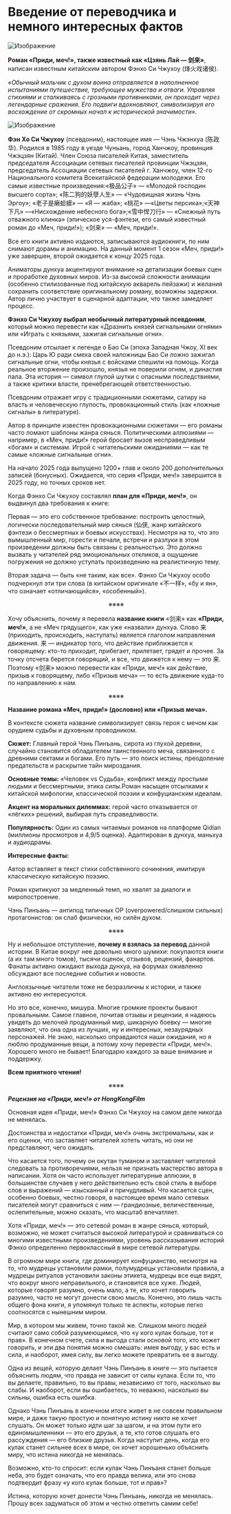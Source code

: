 # Введение от переводчика и немного интересных фактов



![Изображение](images/img_0173.jpeg)


<span style="font-weight:bold">Роман «Приди, меч!», также известный как «Цзянь Лай — </span><span style="font-weight:bold">剑来</span><span style="font-weight:bold">»</span>, написан известным китайским автором Фэнхо Си Чжухоу (烽火戏诸侯).

<span style="font-style:italic">«Обычный мальчик с духом воина отправляется в наполненное испытаниями путешествие, требующее мужества и отваги. Управляя стихиями и сталкиваясь с грозными противниками, он проходит через легендарные сражения. Его подвиги вдохновляют, символизируя его восхождение от скромных начал к исторической значимости».</span>


![Изображение](images/img_0019.png)

<span style="font-weight:bold">Фэн Хо Си Чжухоу</span> (псевдоним), настоящее имя — Чэнь Чжэнхуа (陈政华). Родился в 1985 году в уезде Чуньань, город Ханчжоу, провинция Чжэцзян (Китай). Член Союза писателей Китая, заместитель председателя Ассоциации сетевых писателей провинции Чжэцзян, председатель Ассоциации сетевых писателей г. Ханчжоу, член 12-го Национального комитета Всекитайской федерации молодежи. Его самые известные произведения:«极品公子» — «Молодой господин высшего сорта»; «陈二狗的妖孽人生» — «Чудовищная жизнь Чэнь Эргоу»; «老子是癞蛤蟆» — «Я — жаба»; «桃花» —«Цветы персика»;«天神下凡» —«Нисхождение небесного бога»;«雪中悍刀行» — «Снежный путь отважного клинка» (эпическое уся-фэнтези, его самый известный роман до «Меч, приди!»); «剑来» — «Меч, приди!».

Все его книги активно издаются, записываются аудиокниги, по ним снимают дорамы и анимацию. На данный момент 1 сезон «Меч, приди!» уже завершен, второй ожидается к концу 2025 года.

Аниматоры дунхуа акцентируют внимание на детализации боевых сцен и проработке духовных миров. Из-за высокой сложности анимации (особенно стилизованные под китайскую акварель пейзажи) и желания сохранить соответствие оригинальному роману, возможны задержки. Автор лично участвует в сценарной адаптации, что также замедляет процесс.

<span style="font-weight:bold">Фэнхо Си Чжухоу </span><span style="font-weight:bold">выбрал необычный литературный псевдоним</span>, который можно перевести как «Дразнить князей сигнальными огнями» или «Играть с князьями, зажигая сигнальные огни».

Псевдоним отсылает к легенде о Бао Си (эпоха Западная Чжоу, XI век до н.э.): Царь Ю ради смеха своей наложницы Бао Си ложно зажигал сигнальные огни, чтобы князья с войсками спешили на помощь. Когда реальное вторжение произошло, князья не поверили огням, и династия пала. Эта история — символ глупой шутки с опасными последствиями, а также критики власти, пренебрегающей ответственностью.

Псевдоним отражает игру с традиционными сюжетами, сатиру на власть и человеческую глупость, провокационный стиль (как «ложные сигналы» в литературе).

Автор в принципе известен провокационными сюжетами — его романы часто ломают шаблоны жанра сянься. Политическими аллюзиями — например, в «Меч, приди!» герой бросает вызов несправедливым «богам» и системам. Игрой с читательскими ожиданиями — как те самые «ложные сигнальные огни».

На начало 2025 года выпущено 1200+ глав и около 200 дополнительных записей (бонусных). Ожидается, что серия «Приди, меч!» завершится в 2025 году, но точных сроков нет.

Когда Фэнхо Си Чжухоу составлял <span style="font-weight:bold">план для «Приди, меч!»</span>, он выдвинул два требования к книге:

Первая — это его собственное требование: построить целостный, логически последовательный мир сянься (仙侠, жанр китайского фэнтези о бессмертных и боевых искусствах). Несмотря на то, что это вымышленный мир, горести и печали, встречи и разлуки в этом произведении должны быть связаны с реальностью. Это должно вызвать у читателей ряд эмоциональных откликов, а ощущение погружения не должно уступать произведению на реалистичную тему.

Вторая задача — быть «не таким, как все». Фэнхо Си Чжухоу особо подчеркнул эти три слова (в китайском оригинале «不一样», «бу и ян», что означает «отличающийся», «особенный»).

<div align="center"><div align="center">※※※※</div></div>

Хочу объяснить, почему я перевела <span style="font-weight:bold">название книги</span> «剑来» как <span style="font-weight:bold">«Приди, меч!»</span>, а не «Меч грядущего», как уже «назвали» дунхуа. Слово 来 (приходить, происходить, наступать) является глаголом направления движения. 来 — индикатор того, что действие приближается к говорящему: кто-то приходит, прибегает, прилетает, грядет и прочее. За точку отсчета берется говорящий, и все, что движется к нему — это 来. Поэтому «剑来» можно перевести как «Приди, меч!» как действие, призыв к говорящему, либо «Призыв меча» — то есть движение куда-то по направлению к нам.

<div align="center"><div align="center">※※※※</div></div>

<span style="font-weight:bold">Название романа «Меч, приди!» (дословно) или «Призыв меча».</span>

В контексте сюжета название символизирует связь героя с мечом как орудием судьбы и духовным проводником.

<span style="font-weight:bold">Сюжет:</span> Главный герой Чэнь Пинъань, сирота из глухой деревни, случайно становится обладателем таинственного меча, связанного с древними сектами и богами. Его путь — это поиск истины, преодоление предательств и раскрытие тайн мироздания.

<span style="font-weight:bold">Основные темы:</span> «Человек vs Судьба», конфликт между простыми людьми и бессмертными, этика силы.Роман насыщен отсылками к китайской мифологии, классической поэзии и конфуцианским идеалам.

<span style="font-weight:bold">Акцент на моральных дилеммах:</span> герой часто отказывается от «лёгких» решений, выбирая путь справедливости.

<span style="font-weight:bold">Популярность:</span> Один из самых читаемых романов на платформе Qidian (миллионы просмотров и 4,9/5 оценка). Адаптирован в дунхуа, маньхуа и аудиодрамы.

<span style="font-weight:bold">Интересные факты:</span>

Автор вставляет в текст стихи собственного сочинения, имитируя классическую китайскую поэзию.

Роман критикуют за медленный темп, но хвалят за диалоги и миропостроение.

Чэнь Пинъань — антипод типичных OP (overpowered/слишком сильных) протагонистов: он слаб физически, но силён духом.

<div align="center"><div align="center">※※※※</div></div>

Ну и небольшое отступление, <span style="font-weight:bold">почему я взялась за перевод</span> данной истории. В Китае вокруг нее довольно много шумихи: покупаются книги (а их там много томов), тысячи оценок, отзывов, рецензий, фанартов. Фанаты активно ожидают выхода дунхуа, на форумах оживленно обсуждают все последние события и новости.

Англоязычные читатели тоже не безразличны к истории, и также активно ею интересуются.

Но это все, конечно, мишура. Многие громкие проекты бывают провальными. Самое главное, почитав отзывы и рецензии, я надеюсь увидеть до мелочей продуманный мир, шикарную боевку — многие заявляют, что она одна из лучших, ну и интересных, незаурядных персонажей. Не знаю, насколько оправдаются наши ожидания, но я люблю продуманные вещи, а потому хочу перевести «Приди, меч!». Хорошего много не бывает! Благодарю каждого за ваше внимание и поддержку. 

<span style="font-weight:bold">Всем приятного чтения! </span>

<div align="center"><div align="center">※※※※</div></div>

<span style="font-weight:bold; font-style:italic">Рецензия на «Приди, меч!» от HongKongFilm</span>

Основная идея «Приди, меч!» Фэнхо Си Чжухоу на самом деле никогда не менялась.

Достоинства и недостатки «Приди, меч!» очень экстремальны, как и его оценки, что заставляет читателей хотеть читать, но они не представляют, чего ожидать.

Что касается того, почему он окутан туманом и заставляет читателей следовать за противоречиями, нельзя не признать мастерство автора в написании. Хотя он часто использует литературные аллюзии, в большинстве случаев у него действительно есть свой стиль в выборе слов и выражений — изысканный и причудливый. Что касается сцен, особенно боевых, честно говоря, в настоящее время мало сетевых писателей могут сравниться с ним — грандиозные, величественные, ослепительные, можно сказать, что масштаб впечатляет.

Хотя «Приди, меч!» — это сетевой роман в жанре сянься, который, возможно, не может считаться высокой литературой и сравниваться со многими известными произведениями, уровень рассказывания историй Фэнхо определенно первоклассный в мире сетевой литературы.

В огромном мире книги, где доминирует конфуцианство, несмотря на то, что мудрецы установили рамки, полумудрецы установили правила, а мудрецы ритуалов установили законы этикета, мудрецы все еще видят, что вокруг много неправильного, и становится все хуже. Людей, которые говорят разумно, очень мало, а те, кто хочет говорить разумно, часто не могут донести свою мысль. Конечно, это лишь часть общего фона книги, я упомянул только те аспекты, которые легко соотносятся с нынешним миром.

Мир, в котором мы живем, точно такой же. Слишком много людей считают само собой разумеющимся, что «у кого кулак больше, тот и прав». В конечном счете, сила и выгода стали основой того, кто может говорить, и эти два понятия можно смешать: имея выгоду, у вас есть и сила, и наоборот, имея силу, вы легко можете превратить ее в выгоду. 

Одна из вещей, которую делает Чэнь Пинъань в книге — это пытается объяснить людям, что правда не зависит от силы кулака. Если то, что вы делаете, правильно, то вы правы, независимо от того, насколько вы слабы. И наоборот, если вы ошибаетесь, то неважно, насколько вы сильны, ошибка есть ошибка.

Однако Чэнь Пинъань в конечном итоге живет в не совсем правильном мире, и даже такую простую и понятную истину никто не хочет слушать. Он может только идти шаг за шагом, и на этом пути его единомышленники — это его друзья, а те, кто готов слушать его рассуждения — его близкие друзья. Когда наступит день, когда его кулак станет сильнее всех в мире, он хочет хорошенько объяснить миру, что истина никогда не менялась. 

Возможно, кто-то спросит: если кулак Чэнь Пинъаня станет больше неба, это будет означать, что его правда велика, или это снова подтвердит фразу «у кого кулак больше, тот и прав»?

 Истина, которую хочет донести Чэнь Пинъань, никогда не менялась. Прошу всех задуматься об этом и честно ответить самим себе!